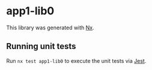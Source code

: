 # app1-lib0

This library was generated with [Nx](https://nx.dev).

## Running unit tests

Run `nx test app1-lib0` to execute the unit tests via [Jest](https://jestjs.io).
